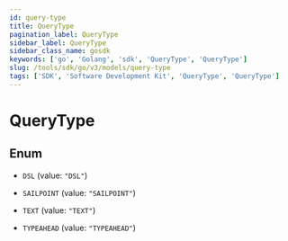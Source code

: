 ```yaml
---
id: query-type
title: QueryType
pagination_label: QueryType
sidebar_label: QueryType
sidebar_class_name: gosdk
keywords: ['go', 'Golang', 'sdk', 'QueryType', 'QueryType'] 
slug: /tools/sdk/go/v3/models/query-type
tags: ['SDK', 'Software Development Kit', 'QueryType', 'QueryType']
---
```


# QueryType

## Enum


* `DSL` (value: `"DSL"`)

* `SAILPOINT` (value: `"SAILPOINT"`)

* `TEXT` (value: `"TEXT"`)

* `TYPEAHEAD` (value: `"TYPEAHEAD"`)


